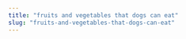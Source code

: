 ```yaml
---
title: "fruits and vegetables that dogs can eat"
slug: "fruits-and-vegetables-that-dogs-can-eat"
---
```


